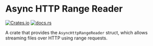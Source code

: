 # Async HTTP Range Reader

[![Crates.io](https://img.shields.io/crates/v/async_http_range_reader?style=flat-square)](https://crates.io/crates/async_http_range_reader)
[![docs.rs](https://img.shields.io/docsrs/async_http_range_reader?style=flat-square)](https://docs.rs/async_http_range_reader/)

A crate that provides the `AsyncHttpRangeReader` struct, which allows streaming files over HTTP using range requests.
